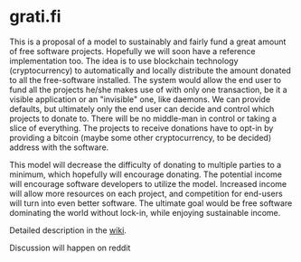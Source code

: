 grati.fi
========
This is a proposal of a model to sustainably and fairly fund a great amount of free software projects. Hopefully we will soon have a reference implementation too. The idea is to use blockchain technology (cryptocurrency) to automatically and locally distribute the amount donated to all the free-software installed. The system would allow the end user to fund all the projects he/she makes use of with only one transaction, be it a visible application or an "invisible" one, like daemons. We can provide defaults, but ultimately only the end user can decide and control which projects to donate to. There will be no middle-man in control or taking a slice of everything. The projects to receive donations have to opt-in by providing a bitcoin (maybe some other cryptocurrency, to be decided) address with the software.

This model will decrease the difficulty of donating to multiple parties to a minimum, which hopefully will encourage donating. The potential income will encourage software developers to utilize the model. Increased income will allow more resources on each project, and competition for end-users will turn into even better software. The ultimate goal would be free software dominating the world without lock-in, while enjoying sustainable income.

Detailed description in the [wiki](https://github.com/gratifi/grati.fi/wiki).

Discussion will happen on reddit
